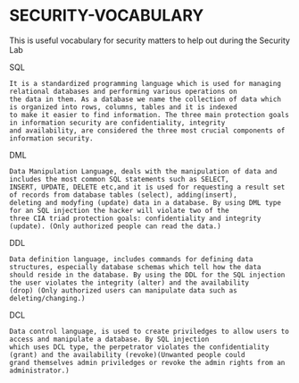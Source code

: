# SECURITY-VOCABULARY
This is useful vocabulary for security matters to help out during the Security Lab 

SQL

    It is a standardized programming language which is used for managing relational databases and performing various operations on 
    the data in them. As a database we name the collection of data which is organized into rows, columns, tables and it is indexed 
    to make it easier to find information. The three main protection goals in information security are confidentiality, integrity 
    and availability, are considered the three most crucial components of information security. 

DML
  
    Data Manipulation Language, deals with the manipulation of data and includes the most common SQL statements such as SELECT, 
    INSERT, UPDATE, DELETE etc,and it is used for requesting a result set of records from database tables (select), adding(insert), 
    deleting and modyfing (update) data in a database. By using DML type for an SQL injection the hacker will violate two of the 
    three CIA triad protection goals: confidentiality and integrity (update). (Only authorized people can read the data.)
    
DDL

    Data definition language, includes commands for defining data structures, especially database schemas which tell how the data 
    should reside in the database. By using the DDL for the SQL injection the user violates the integrity (alter) and the availability 
    (drop) (Only authorized users can manipulate data such as deleting/changing.) 
    
DCL

    Data control language, is used to create priviledges to allow users to access and manipulate a database. By SQL injection 
    which uses DCL type, the perpetrator violates the confidentiality (grant) and the availability (revoke)(Unwanted people could 
    grand themselves admin priviledges or revoke the admin rights from an administrator.)
